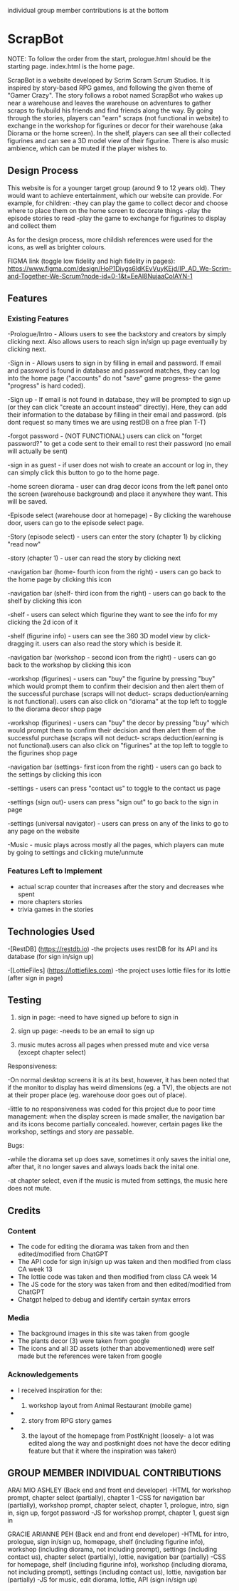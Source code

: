 individual group member contributions is at the bottom

# ScrapBot

NOTE: To follow the order from the start, prologue.html should be the starting page. index.html is the home page.

ScrapBot is a website developed by Scrim Scram Scrum Studios. It is inspired by story-based RPG games, and following the given theme of "Gamer Crazy". The story follows a robot named ScrapBot who wakes up near a warehouse and leaves the warehouse on adventures to gather scraps to fix/build his friends and find friends along the way. By going through the stories, players can "earn" scraps (not functional in website) to exchange in the workshop for figurines or decor for their warehouse (aka Diorama or the home screen). In the shelf, players can see all their collected figurines and can see a 3D model view of their figurine. There is also music ambience, which can be muted if the player wishes to.

## Design Process

This website is for a younger target group (around 9 to 12 years old). They would want to achieve entertainment, which our website can provide.
For example, for children:
-they can play the game to collect decor and choose where to place them on the home screen to decorate things 
-play the episode stories to read 
-play the game to exchange for figurines to display and collect them

As for the design process, more childish references were used for the icons, as well as brighter colours.

FIGMA link (toggle low fidelity and high fidelity in pages): https://www.figma.com/design/HoP1Diygs6ldKEvVuyKEjd/IP_AD_We-Scrim-and-Together-We-Scrum?node-id=0-1&t=EeAl8NujaaCoIAYN-1

## Features
 
### Existing Features

-Prologue/Intro - Allows users to see the backstory and creators by simply clicking next. Also allows users to reach sign in/sign up page eventually by clicking next.

-Sign in - Allows users to sign in by filling in email and password. If email and password is found in database and password matches, they can log into the home page ("accounts" do not "save" game progress- the game "progress" is hard coded).

-Sign up - If email is not found in database, they will be prompted to sign up (or they can click "create an account instead" directly). Here, they can add their information to the database by filling in their email and password. (pls dont request so many times we are using restDB on a free plan T-T)

-forgot password - (NOT FUNCTIONAL) users can click on "forget password?" to get a code sent to their email to rest their password (no email will actually be sent)

-sign in as guest - if user does not wish to create an account or log in, they can simply click this button to go to the home page.

-home screen diorama - user can drag decor icons from the left panel onto the screen (warehouse background) and place it anywhere they want. This will be saved. 

-Episode select (warehouse door at homepage) - By clicking the warehouse door, users can go to the episode select page.

-Story (episode select) - users can enter the story (chapter 1) by clicking "read now"

-story (chapter 1) - user can read the story by clicking next

-navigation bar (home- fourth icon from the right) - users can go back to the home page by clicking this icon

-navigation bar (shelf- third icon from the right) - users can go back to the shelf by clicking this icon

-shelf - users can select which figurine they want to see the info for my clicking the 2d icon of it

-shelf (figurine info) - users can see the 360 3D model view by click-dragging it. users can also read the story which is beside it.

-navigation bar (workshop - second icon from the right) - users can go back to the workshop by clicking this icon

-workshop (figurines) - users can "buy" the figurine by pressing "buy" which would prompt them to confirm their decision and then alert them of the successful purchase (scraps will not deduct- scraps deduction/earning is not functional). users can also click on "diorama" at the top left to toggle to the diorama decor shop page

-workshop (figurines) - users can "buy" the decor by pressing "buy" which would prompt them to confirm their decision and then alert them of the successful purchase (scraps will not deduct- scraps deduction/earning is not functional).users can also click on "figurines" at the top left to toggle to the figurines shop page

-navigation bar (settings- first icon from the right) - users can go back to the settings by clicking this icon

-settings - users can press "contact us" to toggle to the contact us page 

-settings (sign out)- users can press "sign out" to go back to the sign in page

-settings (universal navigator) - users can press on any of the links to go to any page on the website

-Music - music plays across mostly all the pages, which players can mute by going to settings and clicking mute/unmute

### Features Left to Implement
- actual scrap counter that increases after the story and decreases whe spent
- more chapters stories
- trivia games in the stories

## Technologies Used

-[RestDB] (https://restdb.io)
    -the projects uses restDB for its API and its database (for sign in/sign up)

-[LottieFiles] (https://lottiefiles.com)
    -the project uses lottie files for its lottie (after sign in page)

## Testing

1. sign in page:
   -need to have signed up before to sign in

2. sign up page:
    -needs to be an email to sign up

3. music mutes across all pages when pressed mute and vice versa (except chapter select)

Responsiveness: 

-On normal desktop screens it is at its best, however, it has been noted that if the monitor to display has weird dimensions (eg. a TV), the objects are not at their proper place (eg. warehouse door goes out of place).

-little to no responsiveness was coded for this project due to poor time management: when the display screen is made smaller, the navigation bar and its icons become partially concealed. however, certain pages like the workshop, settings and story are passable.

Bugs:

-while the diorama set up does save, sometimes it only saves the initial one, after that, it no longer saves and always loads back the inital one.

-at chapter select, even if the music is muted from settings, the music here does not mute.

## Credits

### Content
- The code for editing the diorama was taken from and then edited/modified from ChatGPT
- The API code for sign in/sign up was taken and then modified from class CA week 13
- The lottie code was taken and then modified from class CA week 14
- The JS code for the story was taken from and then edited/modified from ChatGPT
- Chatgpt helped to debug and identify certain syntax errors 
  
### Media
- The background images in this site was taken from google
- The plants decor (3) were taken from google
- The icons and all 3D assets (other than abovementioned) were self made but the references were taken from google

### Acknowledgements
- I received inspiration for the:
- 1. workshop layout from Animal Restaurant (mobile game)
- 2. story from RPG story games
- 3. the layout of the homepage from PostKnight (loosely- a lot was edited along the way and postknight does not have the decor editing feature but that it where the inspiration was taken)

## GROUP MEMBER INDIVIDUAL CONTRIBUTIONS

ARAI MIO ASHLEY (Back end and front end developer)
-HTML for workshop prompt, chapter select (partially), chapter 1
-CSS for navigation bar (partially), workshop prompt, chapter select, chapter 1, prologue, intro, sign in, sign up, forgot password
-JS for workshop prompt, chapter 1, guest sign in


GRACIE ARIANNE PEH (Back end and front end developer)
-HTML for intro, prologue, sign in/sign up, homepage, shelf (including figurine info), workshop (including diorama, not including prompt), settings (including contact us), chapter select (partially), lottie, navigation bar (partially)
-CSS for homepage, shelf (including figurine info), workshop (including diorama, not including prompt), settings (including contact us), lottie, navigation bar (partially)
-JS for music, edit diorama, lottie, API (sign in/sign up)


